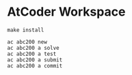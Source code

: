 # AtCoder Workspace

```
make install
```

```
ac abc200 new
ac abc200 a solve
ac abc200 a test
ac abc200 a submit
ac abc200 a commit
```
